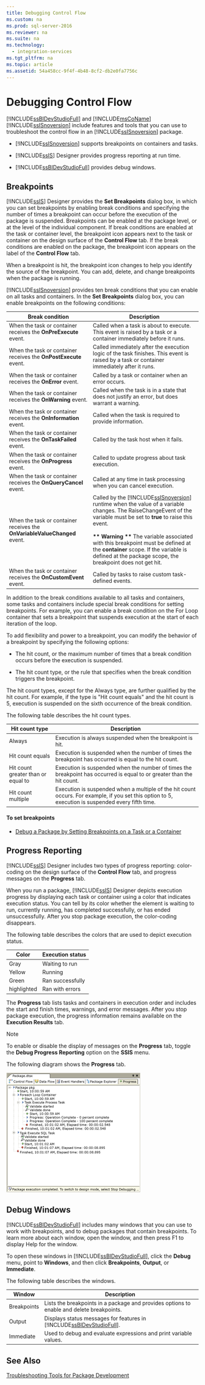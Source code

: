 ```yaml
---
title: Debugging Control Flow
ms.custom: na
ms.prod: sql-server-2016
ms.reviewer: na
ms.suite: na
ms.technology: 
  - integration-services
ms.tgt_pltfrm: na
ms.topic: article
ms.assetid: 54a458cc-9f4f-4b48-8cf2-db2e0fa7756c
---
```

# Debugging Control Flow
  [!INCLUDE[ssBIDevStudioFull](../../Token\Other/ssBIDevStudioFull_md.md)] and [!INCLUDE[msCoName](../../Token\Other/msCoName_md.md)] [!INCLUDE[ssISnoversion](../../Token\Other/ssISnoversion_md.md)] include features and tools that you can use to troubleshoot the control flow in an [!INCLUDE[ssISnoversion](../../Token\Other/ssISnoversion_md.md)] package.  
  
-   [!INCLUDE[ssISnoversion](../../Token\Other/ssISnoversion_md.md)] supports breakpoints on containers and tasks.  
  
-   [!INCLUDE[ssIS](../../Token\Other/ssIS_md.md)] Designer provides progress reporting at run time.  
  
-   [!INCLUDE[ssBIDevStudioFull](../../Token\Other/ssBIDevStudioFull_md.md)] provides debug windows.  
  
## Breakpoints  
 [!INCLUDE[ssIS](../../Token\Other/ssIS_md.md)] Designer provides the **Set Breakpoints** dialog box, in which you can set breakpoints by enabling break conditions and specifying the number of times a breakpoint can occur before the execution of the package is suspended. Breakpoints can be enabled at the package level, or at the level of the individual component. If break conditions are enabled at the task or container level, the breakpoint icon appears next to the task or container on the design surface of the **Control Flow** tab. If the break conditions are enabled on the package, the breakpoint icon appears on the label of the **Control Flow** tab.  
  
 When a breakpoint is hit, the breakpoint icon changes to help you identify the source of the breakpoint. You can add, delete, and change breakpoints when the package is running.  
  
 [!INCLUDE[ssISnoversion](../../Token\Other/ssISnoversion_md.md)] provides ten break conditions that you can enable on all tasks and containers. In the **Set Breakpoints** dialog box, you can enable breakpoints on the following conditions:  
  
|Break condition|Description|  
|---------------------|-----------------|  
|When the task or container receives the **OnPreExecute** event.|Called when a task is about to execute. This event is raised by a task or a container immediately before it runs.|  
|When the task or container receives the **OnPostExecute** event.|Called immediately after the execution logic of the task finishes. This event is raised by a task or container immediately after it runs.|  
|When the task or container receives the **OnError** event.|Called by a task or container when an error occurs.|  
|When the task or container receives the **OnWarning** event.|Called when the task is in a state that does not justify an error, but does warrant a warning.|  
|When the task or container receives the **OnInformation** event.|Called when the task is required to provide information.|  
|When the task or container receives the **OnTaskFailed** event.|Called by the task host when it fails.|  
|When the task or container receives the **OnProgress** event.|Called to update progress about task execution.|  
|When the task or container receives the **OnQueryCancel** event.|Called at any time in task processing when you can cancel execution.|  
|When the task or container receives the **OnVariableValueChanged** event.|Called by the [!INCLUDE[ssISnoversion](../../Token\Other/ssISnoversion_md.md)] runtime when the value of a variable changes. The RaiseChangeEvent of the variable must be set to **true** to raise this event.<br /><br /> **\*\* Warning \*\*** The variable associated with this breakpoint must be defined at the **container** scope. If the variable is defined at the package scope, the breakpoint does not get hit.|  
|When the task or container receives the **OnCustomEvent** event.|Called by tasks to raise custom task\-defined events.|  
  
 In addition to the break conditions available to all tasks and containers, some tasks and containers include special break conditions for setting breakpoints. For example, you can enable a break condition on the For Loop container that sets a breakpoint that suspends execution at the start of each iteration of the loop.  
  
 To add flexibility and power to a breakpoint, you can modify the behavior of a breakpoint by specifying the following options:  
  
-   The hit count, or the maximum number of times that a break condition occurs before the execution is suspended.  
  
-   The hit count type, or the rule that specifies when the break condition triggers the breakpoint.  
  
 The hit count types, except for the Always type, are further qualified by the hit count. For example, if the type is "Hit count equals" and the hit count is 5, execution is suspended on the sixth occurrence of the break condition.  
  
 The following table describes the hit count types.  
  
|Hit count type|Description|  
|--------------------|-----------------|  
|Always|Execution is always suspended when the breakpoint is hit.|  
|Hit count equals|Execution is suspended when the number of times the breakpoint has occurred is equal to the hit count.|  
|Hit count greater than or equal to|Execution is suspended when the number of times the breakpoint has occurred is equal to or greater than the hit count.|  
|Hit count multiple|Execution is suspended when a multiple of the hit count occurs. For example, if you set this option to 5, execution is suspended every fifth time.|  
  
#### To set breakpoints  
  
-   [Debug a Package by Setting Breakpoints on a Task or a Container](../../Topics\TopicNameContainA/Debug-a-Package-by-Setting-Breakpoints-on-a-Task-or-a-Container.md)  
  
## Progress Reporting  
 [!INCLUDE[ssIS](../../Token\Other/ssIS_md.md)] Designer includes two types of progress reporting: color\-coding on the design surface of the **Control Flow** tab, and progress messages on the **Progress** tab.  
  
 When you run a package, [!INCLUDE[ssIS](../../Token\Other/ssIS_md.md)] Designer depicts execution progress by displaying each task or container using a color that indicates execution status. You can tell by its color whether the element is waiting to run, currently running, has completed successfully, or has ended unsuccessfully. After you stop package execution, the color\-coding disappears.  
  
 The following table describes the colors that are used to depict execution status.  
  
|Color|Execution status|  
|-----------|----------------------|  
|Gray|Waiting to run|  
|Yellow|Running|  
|Green|Ran successfully|  
|highlighted|Ran with errors|  
  
 The **Progress** tab lists tasks and containers in execution order and includes the start and finish times, warnings, and error messages. After you stop package execution, the progress information remains available on the **Execution Results** tab.  
  
> [!NOTE]  
>  To enable or disable the display of messages on the **Progress** tab, toggle the **Debug Progress Reporting** option on the **SSIS** menu.  
  
 The following diagram shows the **Progress** tab.  
  
 ![Progress tab of SSIS Designer](../../Images\Image\ImageNotContaina/mw_dtsflow04.gif "mw_dtsflow04")  
  
## Debug Windows  
 [!INCLUDE[ssBIDevStudioFull](../../Token\Other/ssBIDevStudioFull_md.md)] includes many windows that you can use to work with breakpoints, and to debug packages that contain breakpoints. To learn more about each window, open the window, and then press F1 to display Help for the window.  
  
 To open these windows in [!INCLUDE[ssBIDevStudioFull](../../Token\Other/ssBIDevStudioFull_md.md)], click the **Debug** menu, point to **Windows**, and then click **Breakpoints**, **Output**, or **Immediate**.  
  
 The following table describes the windows.  
  
|Window|Description|  
|------------|-----------------|  
|Breakpoints|Lists the breakpoints in a package and provides options to enable and delete breakpoints.|  
|Output|Displays status messages for features in [!INCLUDE[ssBIDevStudioFull](../../Token\Other/ssBIDevStudioFull_md.md)].|  
|Immediate|Used to debug and evaluate expressions and print variable values.|  
  
## See Also  
 [Troubleshooting Tools for Package Development](../../Topics\TopicNameNotContainA/Troubleshooting-Tools-for-Package-Development.md)  
  
  
